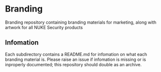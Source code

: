 # Branding

Branding repository containing branding materials for marketing, along with artwork for all NUKE Security products

## Infomation

Each subdirectory contains a README.md for infomation on what each branding material is. Please raise an issue if infomation is missing or is inproperly documented; this repository should double as an archive.

